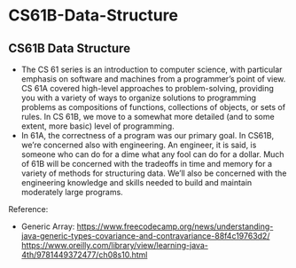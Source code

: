 # CS61B-Data-Structure
## CS61B Data Structure

- The CS 61 series is an introduction to computer science, with particular emphasis on software and machines from a programmer’s point of view. CS 61A covered high-level approaches to problem-solving, providing you with a variety of ways to organize solutions to programming problems as compositions of functions, collections of objects, or sets of rules. In CS 61B, we move to a somewhat more detailed (and to some extent, more basic) level of programming.
- In 61A, the correctness of a program was our primary goal. In CS61B, we’re concerned also with engineering. An engineer, it is said, is someone who can do for a dime what any fool can do for a dollar. Much of 61B will be concerned with the tradeoffs in time and memory for a variety of methods for structuring data. We’ll also be concerned with the engineering knowledge and skills needed to build and maintain moderately large programs.

Reference:
- Generic Array: 
https://www.freecodecamp.org/news/understanding-java-generic-types-covariance-and-contravariance-88f4c19763d2/
https://www.oreilly.com/library/view/learning-java-4th/9781449372477/ch08s10.html
